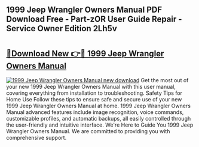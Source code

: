 ## 1999 Jeep Wrangler Owners Manual PDF Download Free - Part-zOR User Guide Repair - Service Owner Edition 2Lh5v

# <h2><a href="http://bc36839.oget.top/?id=1999+Jeep+Wrangler+Owners+Manual">🔗Download New 👉🔴 1999 Jeep Wrangler Owners Manual</a></h2>

[![1999 Jeep Wrangler Owners Manual new download](https://i.imgur.com/5g1atiW.png)](http://bc36839.oget.top/?id=1999+Jeep+Wrangler+Owners+Manual)
Get the most out of your new 1999 Jeep Wrangler Owners Manual with this user manual, covering everything from installation to troubleshooting. Safety Tips for Home Use Follow these tips to ensure safe and secure use of your new 1999 Jeep Wrangler Owners Manual at home. 1999 Jeep Wrangler Owners Manual advanced features include image recognition, voice commands, customizable profiles, and automatic backups, all easily controlled through the user-friendly and intuitive interface. We're Here to Guide You 1999 Jeep Wrangler Owners Manual. We are committed to providing you with comprehensive support.
